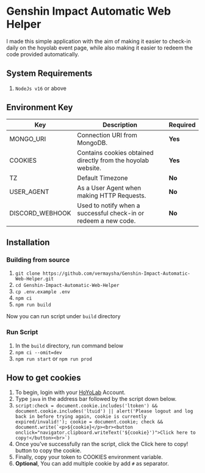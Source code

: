 # Genshin Impact Automatic Web Helper

I made this simple application with the aim of making it easier to check-in daily on the hoyolab event page, while also making it easier to redeem the code provided automatically.

## System Requirements

1. `NodeJs v16` or above

## Environment Key

| Key             | Description                                                     | Required |
| --------------- | --------------------------------------------------------------- | -------- |
| MONGO_URI       | Connection URI from MongoDB.                                    | **Yes**  |
| COOKIES         | Contains cookies obtained directly from the hoyolab website.    | **Yes**  |
| TZ              | Default Timezone                                                | **No**   |
| USER_AGENT      | As a User Agent when making HTTP Requests.                      | **No**   |
| DISCORD_WEBHOOK | Used to notify when a successful check-in or redeem a new code. | **No**   |

## Installation

### Building from source

1. `git clone https://github.com/vermaysha/Genshin-Impact-Automatic-Web-Helper.git`
2. `cd Genshin-Impact-Automatic-Web-Helper`
3. `cp .env.example .env`
4. `npm ci`
5. `npm run build`

Now you can run script under `build` directory

### Run Script

1. In the `build` directory, run command below
2. `npm ci --omit=dev`
3. `npm run start` or `npm run prod`

## How to get cookies

1. To begin, login with your [HoYoLab](http://https://www.hoyolab.com/home) Account.
2. Type `java` in the address bar followed by the script down below.
3. `` script:check = document.cookie.includes('ltoken') && document.cookie.includes('ltuid') || alert('Please logout and log back in before trying again, cookie is currently expired/invalid!'); cookie = document.cookie; check && document.write(`<p>${cookie}</p><br><button onclick="navigator.clipboard.writeText('${cookie}')">Click here to copy!</button><br>`) ``
4. Once you've successfully ran the script, click the Click here to copy! button to copy the cookie.
5. Finally, copy your token to COOKIES environment variable.
6. **Optional**, You can add multiple cookie by add `#` as separator.

